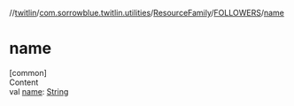 //[twitlin](../../../index.md)/[com.sorrowblue.twitlin.utilities](../../index.md)/[ResourceFamily](../index.md)/[FOLLOWERS](index.md)/[name](name.md)



# name  
[common]  
Content  
val [name](name.md): [String](https://kotlinlang.org/api/latest/jvm/stdlib/kotlin/-string/index.html)  



